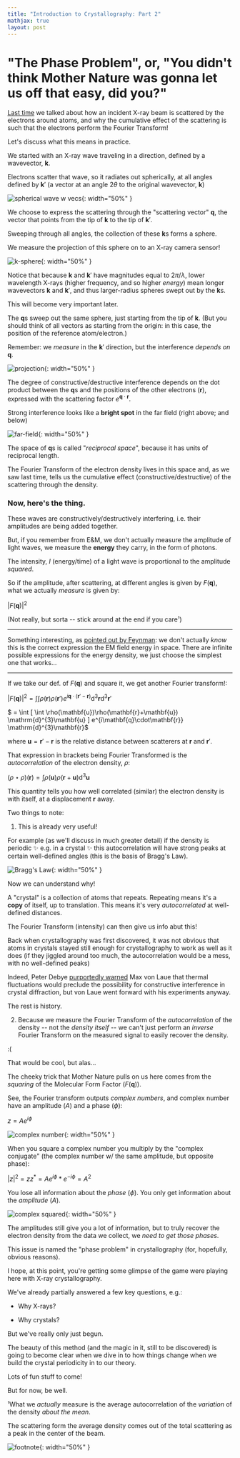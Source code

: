 ```yaml
---
title: "Introduction to Crystallography: Part 2"
mathjax: true
layout: post
---
```


# "The Phase Problem", or, "You didn't think Mother Nature was gonna let us off that easy, did you?"

[Last time](https://davidwych.github.io/intro-cryst_1/) we talked about how an incident X-ray beam is scattered by the electrons around atoms, and why the cumulative effect of the scattering is such that the electrons perform the Fourier Transform!

Let's discuss what this means in practice.

We started with an X-ray wave traveling in a direction, defined by a wavevector, $\mathbf{k}$. 

Electrons scatter that wave, so it radiates out spherically, at all angles defined by $\mathbf{k}'$ (a vector at an angle $2\theta$ to the original wavevector, $\mathbf{k}$)

![spherical wave w vecs](/blog/assets/images/spherical_wave_w_vecs.jpeg){: width="50%" }

We choose to express the scattering through the "scattering vector" $\mathbf{q}$, the vector that points from the tip of $\mathbf{k}$ to the tip of $\mathbf{k}'$.

Sweeping through all angles, the collection of these $\mathbf{k}$s forms a sphere. 

<!--more-->

We measure the projection of this sphere on to an X-ray camera sensor!

![k-sphere](/blog/assets/images/k-sphere.jpeg){: width="50%" }

Notice that because $\mathbf{k}$ and $\mathbf{k}'$ have magnitudes equal to $2\pi/\lambda$, lower wavelength X-rays (higher frequency, and so higher *energy*) mean longer wavevectors $\mathbf{k}$ and $\mathbf{k}'$, and thus larger-radius spheres swept out by the $\mathbf{k}$s.

This will become very important later.

The $\mathbf{q}$s sweep out the same sphere, just starting from the tip of $\mathbf{k}$. (But you should think of all vectors as starting from the origin: in this case, the position of the reference atom/electron.)

Remember: we *measure* in the $\mathbf{k}'$ direction, but the interference *depends on* $\mathbf{q}$.

![projection](/blog/assets/images/projection_on_detector.jpeg){: width="50%" }

The degree of constructive/destructive interference depends on the dot product between the $\mathbf{q}$s and the positions of the other electrons ($\mathbf{r}$), expressed with the scattering factor $e^{\mathbf{q}\cdot\mathbf{r}}$.

Strong interference looks like a **bright spot** in the far field (right above; and below)

![far-field](/blog/assets/images/far_field.jpeg){: width="50%" }

The space of $\mathbf{q}$s is called "*reciprocal space*", because it has units of reciprocal length. 

The Fourier Transform of the electron density lives in this space and, as we saw last time, tells us the cumulative effect (constructive/destructive) of the scattering through the density.


### Now, here's the thing. 

These waves are constructively/destructively interfering, i.e. their amplitudes are being added together. 

But, if you remember from E&M, we don't actually measure the amplitude of light waves, we measure the **energy** they carry, in the form of photons.

The intensity, $I$ (energy/time) of a light wave is proportional to the amplitude *squared*.

So if the amplitude, after scattering, at different angles is given by $F(\mathbf{q})$, what we actually *measure* is given by:

$|F(\mathbf{q})|^{2}$

(Not really, but sorta -- stick around at the end if you care¹)

---

Something interesting, as [pointed out by Feynman](https://www.feynmanlectures.caltech.edu/II_27.html#Ch27-S4): we don't actually *know* this is the correct expression the EM field energy in space. There are infinite possible expressions for the energy density, we just choose the simplest one that works...

---

If we take our def. of $F(\mathbf{q})$ and square it, we get another Fourier transform!:

$|F(\mathbf{q})|^{2} = \int \int \rho(\mathbf{r})\rho(\mathbf{r}') e^{i\mathbf{q}\cdot(\mathbf{r}'-\mathbf{r})} \mathrm{d}^{3}\mathbf{r} \mathrm{d}^{3}\mathbf{r}'$

$ = \int \[ \int \rho(\mathbf{u})\rho(\mathbf{r}+\mathbf{u}) \mathrm{d}^{3}\mathbf{u} \] e^{i\mathbf{q}\cdot\mathbf{r}} \mathrm{d}^{3}\mathbf{r}$

where $\mathbf{u} = \mathbf{r}'-\mathbf{r}$ is the relative distance between scatterers at $\mathbf{r}$ and $\mathbf{r}'$.

That expression in brackets being Fourier Transformed is the *autocorrelation* of the electron density, $\rho$: 

$(\rho\star\rho)(\mathbf{r}) = \int \rho(\mathbf{u})\rho(\mathbf{r}+\mathbf{u}) \mathrm{d}^3\mathbf{u}$

This quantity tells you how well correlated (similar) the electron density is with itself, at a displacement $\mathbf{r}$ away.

Two things to note:

1) This is already very useful! 

For example (as we'll discuss in much greater detail) if the density is periodic ✨ e.g. in a crystal ✨ this autocorrelation will have strong peaks at certain well-defined angles (this is the basis of Bragg's Law).

![Bragg's Law](/blog/assets/images/Braggs_law.jpeg){: width="50%" }

Now we can understand why!

A "crystal" is a collection of atoms that repeats. Repeating means it's a **copy** of itself, up to translation. This means it's very *autocorrelated* at well-defined distances.

The Fourier Transform (intensity) can then give us info abut this!

Back when crystallography was first discovered, it was not obvious that atoms in crystals stayed still enough for crystallography to work as well as it does (if they jiggled around too much, the autocorrelation would be a mess, with no well-defined peaks)

Indeed, Peter Debye [purportedly warned](https://onlinelibrary.wiley.com/doi/abs/10.1002/qua.560350606) Max von Laue that thermal fluctuations would preclude the possibility for constructive interference in crystal diffraction, but von Laue went forward with his experiments anyway. 

The rest is history.

2) Because we measure the Fourier Transform of the *autocorrelation* of the density -- not the  *density itself* -- we can't just perform an *inverse* Fourier Transform on the measured signal to easily recover the density.

:(

That would be cool, but alas...

The cheeky trick that Mother Nature pulls on us here comes from the *squaring* of the Molecular Form Factor ($F(\mathbf{q})$).

See, the Fourier transform outputs *complex numbers*, and complex number have an amplitude ($A$) and a phase ($\phi$):

$z = Ae^{i\phi}$

![complex number](/blog/assets/images/complex.jpeg){: width="50%" }

When you square a complex number you multiply by the "complex conjugate" (the complex number w/ the same amplitude, but opposite phase):

$|z|^{2} = z z^{\ast} = Ae^{i\phi} * e^{-i\phi} = A^{2}$

You lose all information about the *phase* ($\phi$). You only get information about the *amplitude* ($A$).

![complex squared](/blog/assets/images/complex_squared.jpeg){: width="50%" }

The amplitudes still give you a lot of information, but to truly recover the electron density from the data we collect, we *need to get those phases*.

This issue is named the "phase problem" in crystallography (for, hopefully, obvious reasons).

I hope, at this point, you're getting some glimpse of the game were playing here with X-ray crystallography.

We've already partially answered a few key questions, e.g.:

- Why X-rays? 

- Why crystals?

But we've really only just begun. 

The beauty of this method (and the magic in it, still to be discovered) is going to become clear when we dive in to how things change when we build the crystal periodicity in to our theory.

Lots of fun stuff to come! 

But for now, be well.

¹What we *actually* measure is the average autocorrelation of the *variation* of the density *about the mean*.

The scattering form the average density comes out of the total scattering as a peak in the center of the beam.

![footnote](/blog/assets/images/footnote.jpeg){: width="50%" }